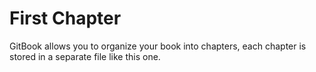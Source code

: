 # First Chapter

GitBook allows you to organize your book into chapters, each chapter is stored in a separate file like this one.


<!--- 
Example how to use equations
When $$a \ne 0$$, there are two solutions to $$(ax^2 + bx + c = 0)$$ and they are
$$x = {-b \pm \sqrt{b^2-4ac} \over 2a}.$$
-->
